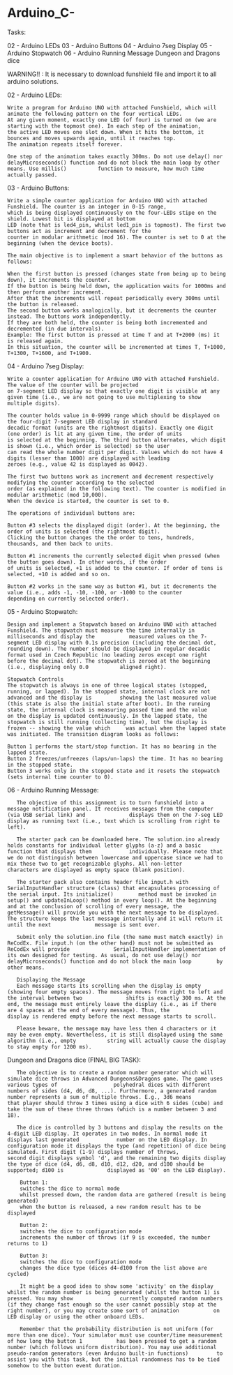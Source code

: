 # Arduino_C-

Tasks:

02 - Arduino LEDs
03 - Arduino Buttons
04 - Arduino 7seg Display
05 - Arduino Stopwatch
06 - Arduino Running Message
Dungeon and Dragons dice


WARNING!! : It is necessary to download funshield file and import it to all arduino solutions.


02 - Arduino LEDs:

    Write a program for Arduino UNO with attached Funshield, which will animate the following pattern on the four vertical LEDs. 
    At any given moment, exactly one LED (of four) is turned on (we are starting with the topmost one). In each step of the animation, 
    the active LED moves one slot down. When it hits the bottom, it bounces and moves upwards again, until it reaches top. 
    The animation repeats itself forever.

    One step of the animation takes exactly 300ms. Do not use delay() nor delayMicroseconds() function and do not block the main loop by other means. Use millis()          function to measure, how much time actually passed.
    
03 - Arduino Buttons:

    Write a simple counter application for Arduino UNO with attached Funshield. The counter is an integer in 0-15 range, 
    which is being displayed continuously on the four-LEDs stipe on the shield. Lowest bit is displayed at bottom 
    LED (note that is led4_pin, whilst led1_pin is topmost). The first two buttons act as increment and decrement for the 
    counter in modular arithmetic (mod 16). The counter is set to 0 at the beginning (when the device boots).

    The main objective is to implement a smart behavior of the buttons as follows:

    When the first button is pressed (changes state from being up to being down), it increments the counter.
    If the button is being held down, the application waits for 1000ms and then perform another increment. 
    After that the increments will repeat periodically every 300ms until the button is released. 
    The second button works analogically, but it decrements the counter instead. The buttons work independently. 
    If they are both held, the counter is being both incremented and decremented (in due intervals).
    Example: The first button is pressed at time T and at T+2000 (ms) it is released again. 
    In this situation, the counter will be incremented at times T, T+1000, T+1300, T+1600, and T+1900.
    
04 - Arduino 7seg Display:

    Write a counter application for Arduino UNO with attached Funshield. The value of the counter will be projected 
    on 7-segment LED display so that exactly one digit is visible at any given time (i.e., we are not going to use multiplexing to show multiple digits).

    The counter holds value in 0-9999 range which should be displayed on the four-digit 7-segment LED display in standard 
    decadic format (units are the rightmost digits). Exactly one digit (one order) is lit at any given time, the order of units 
    is selected at the beginning. The third button alternates, which digit is shown (i.e., which order is selected) so the user 
    can read the whole number digit per digit. Values which do not have 4 digits (lesser than 1000) are displayed with leading 
    zeroes (e.g., value 42 is displayed as 0042).

    The first two buttons work as increment and decrement respectively modifying the counter according to the selected 
    order (as explained in the following text). The counter is modified in modular arithmetic (mod 10,000). 
    When the device is started, the counter is set to 0.

    The operations of individual buttons are:

    Button #3 selects the displayed digit (order). At the beginning, the order of units is selected (the rightmost digit). 
    Clicking the button changes the the order to tens, hundreds, thousands, and then back to units.

    Button #1 increments the currently selected digit when pressed (when the button goes down). In other words, if the order 
    of units is selected, +1 is added to the counter. If order of tens is selected, +10 is added and so on.

    Button #2 works in the same way as button #1, but it decrements the value (i.e., adds -1, -10, -100, or -1000 to the counter
    depending on currently selected order).

05 - Arduino Stopwatch:

    Design and implement a Stopwatch based on Arduino UNO with attached Funshield. The stopwatch must measure the time internally in milliseconds and display the           measured values on the 7-segment LED display with 0.1s precision (including the decimal dot, rounding down). The number should be displayed in regular decadic          format used in Czech Republic (no leading zeros except one right before the decimal dot). The stopwatch is zeroed at the beginning (i.e., displaying only 0.0          aligned right).

    Stopwatch Controls
    The stopwatch is always in one of three logical states (stopped, running, or lapped). In the stopped state, internal clock are not advanced and the display is         showing the last measured value (this state is also the initial state after boot). In the running state, the internal clock is measuring passed time and the value     on the display is updated continuously. In the lapped state, the stopwatch is still running (collecting time), but the display is frozen -- showing the value which     was actual when the lapped state was initiated. The transition diagram looks as follows:

    Button 1 performs the start/stop function. It has no bearing in the lapped state.
    Button 2 freezes/unfreezes (laps/un-laps) the time. It has no bearing in the stopped state.
    Button 3 works only in the stopped state and it resets the stopwatch (sets internal time counter to 0).
    
    
    
06 - Arduino Running Message:
    
       The objective of this assignment is to turn funshield into a message notification panel. It receives messages from the computer (via USB serial link) and              displays them on the 7-seg LED display as running text (i.e., text which is scrolling from right to left).

       The starter pack can be downloaded here. The solution.ino already holds constants for individual letter glyphs (a-z) and a basic function that displays them            individually. Please note that we do not distinguish between lowercase and uppercase since we had to mix these two to get recognizable glyphs. All non-letter          characters are displayed as empty space (blank position).

       The starter pack also contains header file input.h with SerialInputHandler structure (class) that encapsulates processing of the serial input. Its initialize()        method must be invoked in setup() and updateInLoop() method in every loop(). At the beginning and at the conclusion of scrolling of every message, the                  getMessage() will provide you with the next message to be displayed. The structure keeps the last message internally and it will return it until the next              message is sent over.

       Submit only the solution.ino file (the name must match exactly) in ReCodEx. File input.h (on the other hand) must not be submitted as ReCodEx will provide              SerialInputHandler implementation of its own designed for testing. As usual, do not use delay() nor delayMicroseconds() function and do not block the main loop        by other means.

       Displaying the Message
       Each message starts its scrolling when the display is empty (showing four empty spaces). The message moves from right to left and the interval between two              shifts is exactly 300 ms. At the end, the message must entirely leave the display (i.e., as if there are 4 spaces at the end of every message). Thus, the               display is rendered empty before the next message starts to scroll.

       Please beware, the message may have less then 4 characters or it may be even empty. Nevertheless, it is still displayed using the same algorithm (i.e., empty          string will actually cause the display to stay empty for 1200 ms).

Dungeon and Dragons dice (FINAL BIG TASK):


       The objective is to create a random number generator which will simulate dice throws in Advanced Dungeons&Dragons game. The game uses various types of                  polyhedral dices with different numbers of sides (d4, d6, d8, ...). Furthermore, a generated random number represents a sum of multiple throws. E.g., 3d6 means        that player should throw 3 times using a dice with 6 sides (cube) and take the sum of these three throws (which is a number between 3 and 18).

       The dice is controlled by 3 buttons and display the results on the 4-digit LED display. It operates in two modes. In normal mode it displays last generated            number on the LED display. In configuration mode it displays the type (and repetition) of dice being simulated. First digit (1-9) displays number of throws,            second digit displays symbol 'd', and the remaining two digits display the type of dice (d4, d6, d8, d10, d12, d20, and d100 should be supported; d100 is              displayed as '00' on the LED display).

        Button 1:
        switches the dice to normal mode
        whilst pressed down, the random data are gathered (result is being generated)
        when the button is released, a new random result has to be displayed
        
        Button 2:
        switches the dice to configuration mode
        increments the number of throws (if 9 is exceeded, the number returns to 1)
        
        Button 3:
        switches the dice to configuration mode
        changes the dice type (dices d4-d100 from the list above are cycled)
        
        It might be a good idea to show some 'activity' on the display whilst the random number is being generated (whilst the button 1) is pressed. You may show               currently computed random numbers (if they change fast enough so the user cannot possibly stop at the right number), or you may create some sort of animation           on LED display or using the other onboard LEDs.

        Remember that the probability distribution is not uniform (for more than one dice). Your simulator must use counter/time measurement of how long the button 1           has been pressed to get a random number (which follows uniform distribution). You may use additional pseudo-random generators (even Arduino built-in functions)         to assist you with this task, but the initial randomness has to be tied somehow to the button event duration.
